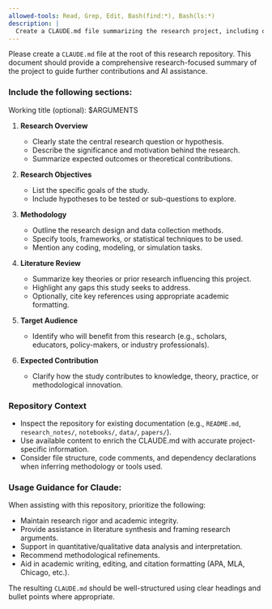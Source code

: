 ```yaml
---
allowed-tools: Read, Grep, Edit, Bash(find:*), Bash(ls:*)
description: |
  Create a CLAUDE.md file summarizing the research project, including objectives, methodology, and expected contributions.
---
```


Please create a `CLAUDE.md` file at the root of this research repository. This document should provide a comprehensive research-focused summary of the project to guide further contributions and AI assistance.

### Include the following sections:

Working title (optional): $ARGUMENTS

1. **Research Overview**
   - Clearly state the central research question or hypothesis.
   - Describe the significance and motivation behind the research.
   - Summarize expected outcomes or theoretical contributions.

2. **Research Objectives**
   - List the specific goals of the study.
   - Include hypotheses to be tested or sub-questions to explore.

3. **Methodology**
   - Outline the research design and data collection methods.
   - Specify tools, frameworks, or statistical techniques to be used.
   - Mention any coding, modeling, or simulation tasks.

4. **Literature Review**
   - Summarize key theories or prior research influencing this project.
   - Highlight any gaps this study seeks to address.
   - Optionally, cite key references using appropriate academic formatting.

5. **Target Audience**
   - Identify who will benefit from this research (e.g., scholars, educators, policy-makers, or industry professionals).

6. **Expected Contribution**
   - Clarify how the study contributes to knowledge, theory, practice, or methodological innovation.

### Repository Context

- Inspect the repository for existing documentation (e.g., `README.md`, `research_notes/`, `notebooks/`, `data/`, `papers/`).
- Use available content to enrich the CLAUDE.md with accurate project-specific information.
- Consider file structure, code comments, and dependency declarations when inferring methodology or tools used.

### Usage Guidance for Claude:

When assisting with this repository, prioritize the following:

- Maintain research rigor and academic integrity.
- Provide assistance in literature synthesis and framing research arguments.
- Support in quantitative/qualitative data analysis and interpretation.
- Recommend methodological refinements.
- Aid in academic writing, editing, and citation formatting (APA, MLA, Chicago, etc.).

The resulting `CLAUDE.md` should be well-structured using clear headings and bullet points where appropriate.
